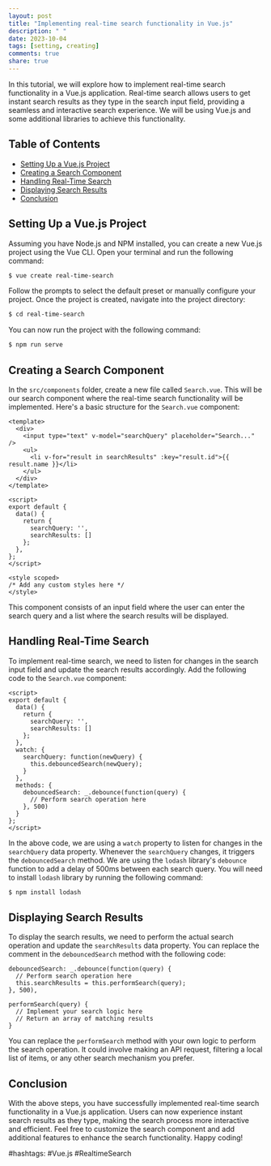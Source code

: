```yaml
---
layout: post
title: "Implementing real-time search functionality in Vue.js"
description: " "
date: 2023-10-04
tags: [setting, creating]
comments: true
share: true
---
```


In this tutorial, we will explore how to implement real-time search functionality in a Vue.js application. Real-time search allows users to get instant search results as they type in the search input field, providing a seamless and interactive search experience. We will be using Vue.js and some additional libraries to achieve this functionality.

## Table of Contents
- [Setting Up a Vue.js Project](#setting-up-a-vuejs-project)
- [Creating a Search Component](#creating-a-search-component)
- [Handling Real-Time Search](#handling-real-time-search)
- [Displaying Search Results](#displaying-search-results)
- [Conclusion](#conclusion)

## Setting Up a Vue.js Project

Assuming you have Node.js and NPM installed, you can create a new Vue.js project using the Vue CLI. Open your terminal and run the following command:

```bash
$ vue create real-time-search
```

Follow the prompts to select the default preset or manually configure your project. Once the project is created, navigate into the project directory:

```bash
$ cd real-time-search
```

You can now run the project with the following command:

```bash
$ npm run serve
```

## Creating a Search Component

In the `src/components` folder, create a new file called `Search.vue`. This will be our search component where the real-time search functionality will be implemented. Here's a basic structure for the `Search.vue` component:

```vue
<template>
  <div>
    <input type="text" v-model="searchQuery" placeholder="Search..." />
    <ul>
      <li v-for="result in searchResults" :key="result.id">{{ result.name }}</li>
    </ul>
  </div>
</template>

<script>
export default {
  data() {
    return {
      searchQuery: '',
      searchResults: []
    };
  },
};
</script>

<style scoped>
/* Add any custom styles here */
</style>
```

This component consists of an input field where the user can enter the search query and a list where the search results will be displayed.

## Handling Real-Time Search

To implement real-time search, we need to listen for changes in the search input field and update the search results accordingly. Add the following code to the `Search.vue` component:

```vue
<script>
export default {
  data() {
    return {
      searchQuery: '',
      searchResults: []
    };
  },
  watch: {
    searchQuery: function(newQuery) {
      this.debouncedSearch(newQuery);
    }
  },
  methods: {
    debouncedSearch: _.debounce(function(query) {
      // Perform search operation here
    }, 500)
  }
};
</script>
```

In the above code, we are using a `watch` property to listen for changes in the `searchQuery` data property. Whenever the `searchQuery` changes, it triggers the `debouncedSearch` method. We are using the `lodash` library's `debounce` function to add a delay of 500ms between each search query. You will need to install `lodash` library by running the following command:

```bash
$ npm install lodash
```

## Displaying Search Results

To display the search results, we need to perform the actual search operation and update the `searchResults` data property. You can replace the comment in the `debouncedSearch` method with the following code:

```vue
debouncedSearch: _.debounce(function(query) {
  // Perform search operation here
  this.searchResults = this.performSearch(query);
}, 500),

performSearch(query) {
  // Implement your search logic here
  // Return an array of matching results
}
```

You can replace the `performSearch` method with your own logic to perform the search operation. It could involve making an API request, filtering a local list of items, or any other search mechanism you prefer.

## Conclusion

With the above steps, you have successfully implemented real-time search functionality in a Vue.js application. Users can now experience instant search results as they type, making the search process more interactive and efficient. Feel free to customize the search component and add additional features to enhance the search functionality. Happy coding!

#hashtags: #Vue.js #RealtimeSearch
